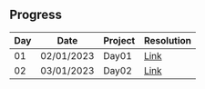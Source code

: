 
## Progress

| Day | Date       | Project             | Resolution                                                                   |
| --- | ---------- | ------------------- | ---------------------------------------------------------------------------- |
| 01  | 02/01/2023 | Day01 | [Link](day01/readme.md) |
| 02  | 03/01/2023 | Day02 | [Link](day02/readme.md) |

